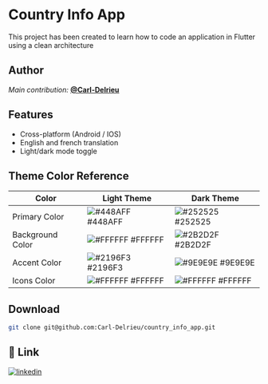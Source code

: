 # Country Info App

This project has been created to learn how to code an application in Flutter using a clean architecture

## Author
*Main contribution:* **[@Carl-Delrieu](https://www.github.com/Carl-Delrieu)**

## Features

- Cross-platform (Android / IOS)
- English and french translation
- Light/dark mode toggle

## Theme Color Reference

| Color            | Light Theme                                                      | Dark Theme                                                       |
| ---------------- | ---------------------------------------------------------------- | ---------------------------------------------------------------- |
| Primary Color    | ![#448AFF](https://via.placeholder.com/15/448AFF?text=+) #448AFF | ![#252525](https://via.placeholder.com/15/252525?text=+) #252525 |
| Background Color | ![#FFFFFF](https://via.placeholder.com/15/FFFFFF?text=+) #FFFFFF | ![#2B2D2F](https://via.placeholder.com/15/2B2D2F?text=+) #2B2D2F |
| Accent Color     | ![#2196F3](https://via.placeholder.com/15/2196F3?text=+) #2196F3 | ![#9E9E9E](https://via.placeholder.com/15/9E9E9E?text=+) #9E9E9E |
| Icons Color      | ![#FFFFFF](https://via.placeholder.com/15/FFFFFF?text=+) #FFFFFF | ![#FFFFFF](https://via.placeholder.com/15/FFFFFF?text=+) #FFFFFF |

## Download
```bash
git clone git@github.com:Carl-Delrieu/country_info_app.git
```

## 🔗 Link

[![linkedin](https://img.shields.io/badge/linkedin-0A66C2?style=for-the-badge&logo=linkedin&logoColor=white)](https://www.linkedin.com/in/carl-delrieu-980899192)

